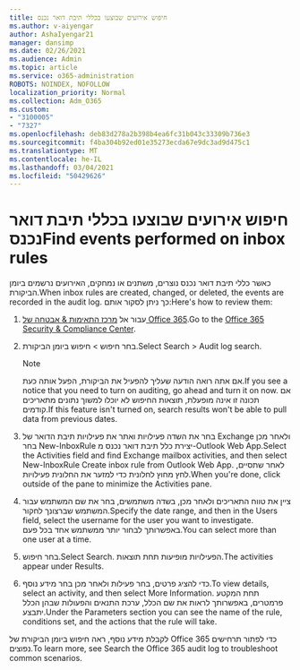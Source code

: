 ```yaml
---
title: חיפוש אירועים שבוצעו בכללי תיבת דואר נכנס
ms.author: v-aiyengar
author: AshaIyengar21
manager: dansimp
ms.date: 02/26/2021
ms.audience: Admin
ms.topic: article
ms.service: o365-administration
ROBOTS: NOINDEX, NOFOLLOW
localization_priority: Normal
ms.collection: Adm_O365
ms.custom:
- "3100005"
- "7327"
ms.openlocfilehash: deb83d278a2b398b4ea6fc31b043c33309b736e3
ms.sourcegitcommit: f4ba304b92ed01e35273ecda67e9dc3ad9d475c1
ms.translationtype: MT
ms.contentlocale: he-IL
ms.lasthandoff: 03/04/2021
ms.locfileid: "50429626"
---
```

# <a name="find-events-performed-on-inbox-rules"></a><span data-ttu-id="de083-102">חיפוש אירועים שבוצעו בכללי תיבת דואר נכנס</span><span class="sxs-lookup"><span data-stu-id="de083-102">Find events performed on inbox rules</span></span>

<span data-ttu-id="de083-103">כאשר כללי תיבת דואר נכנס נוצרים, משתנים או נמחקים, האירועים נרשמים ביומן הביקורת.</span><span class="sxs-lookup"><span data-stu-id="de083-103">When inbox rules are created, changed, or deleted, the events are recorded in the audit log.</span></span> <span data-ttu-id="de083-104">כך ניתן לסקור אותם:</span><span class="sxs-lookup"><span data-stu-id="de083-104">Here's how to review them:</span></span>

1. <span data-ttu-id="de083-105">עבור אל [מרכז התאימות & אבטחה של Office 365](https://go.microsoft.com/fwlink/p/?linkid=2077143).</span><span class="sxs-lookup"><span data-stu-id="de083-105">Go to the [Office 365 Security & Compliance Center](https://go.microsoft.com/fwlink/p/?linkid=2077143).</span></span>
1. <span data-ttu-id="de083-106">בחר חיפוש > חיפוש ביומן הביקורת.</span><span class="sxs-lookup"><span data-stu-id="de083-106">Select Search > Audit log search.</span></span>

    > [!NOTE]
    > <span data-ttu-id="de083-107">אם אתה רואה הודעה שעליך להפעיל את הביקורת, הפעל אותה כעת.</span><span class="sxs-lookup"><span data-stu-id="de083-107">If you see a notice that you need to turn on auditing, go ahead and turn it on now.</span></span> <span data-ttu-id="de083-108">אם תכונה זו אינה מופעלת, תוצאות החיפוש לא יוכלו למשוך נתונים מתאריכים קודמים.</span><span class="sxs-lookup"><span data-stu-id="de083-108">If this feature isn't turned on, search results won't be able to pull data from previous dates.</span></span>
1. <span data-ttu-id="de083-109">בחר את השדה פעילויות ואתר את פעילויות תיבת הדואר של Exchange ולאחר מכן בחר New-InboxRule יצירת כלל תיבת דואר נכנס מ-Outlook Web App.</span><span class="sxs-lookup"><span data-stu-id="de083-109">Select the Activities field and find Exchange mailbox activities, and then select New-InboxRule Create inbox rule from Outlook Web App.</span></span> <span data-ttu-id="de083-110">לאחר שתסיים, לחץ מחוץ לחלונית כדי למזער את החלונית פעילויות.</span><span class="sxs-lookup"><span data-stu-id="de083-110">When you're done, click outside of the pane to minimize the Activities pane.</span></span>
1. <span data-ttu-id="de083-111">ציין את טווח התאריכים ולאחר מכן, בשדה משתמשים, בחר את שם המשתמש עבור המשתמש שברצונך לחקור.</span><span class="sxs-lookup"><span data-stu-id="de083-111">Specify the date range, and then in the Users field, select the username for the user you want to investigate.</span></span> <span data-ttu-id="de083-112">באפשרותך לבחור יותר ממשתמש אחד בכל פעם.</span><span class="sxs-lookup"><span data-stu-id="de083-112">You can select more than one user at a time.</span></span>
1. <span data-ttu-id="de083-113">בחר חיפוש.</span><span class="sxs-lookup"><span data-stu-id="de083-113">Select Search.</span></span> <span data-ttu-id="de083-114">הפעילויות מופיעות תחת תוצאות.</span><span class="sxs-lookup"><span data-stu-id="de083-114">The activities appear under Results.</span></span>
1. <span data-ttu-id="de083-115">כדי להציג פרטים, בחר פעילות ולאחר מכן בחר מידע נוסף.</span><span class="sxs-lookup"><span data-stu-id="de083-115">To view details, select an activity, and then select More Information.</span></span> <span data-ttu-id="de083-116">תחת המקטע פרמטרים, באפשרותך לראות את שם הכלל, ערכת התנאים והפעולות שבהן הכלל יתבצע.</span><span class="sxs-lookup"><span data-stu-id="de083-116">Under the Parameters section you can see the name of the rule, conditions set, and the actions that the rule will take.</span></span>

<span data-ttu-id="de083-117">לקבלת מידע נוסף, ראה חיפוש ביומן הביקורת של Office 365 כדי לפתור תרחישים נפוצים.</span><span class="sxs-lookup"><span data-stu-id="de083-117">To learn more, see Search the Office 365 audit log to troubleshoot common scenarios.</span></span>